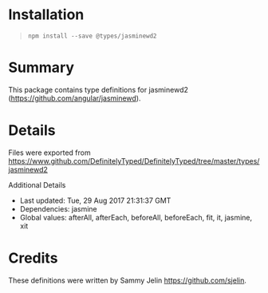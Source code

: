 # Installation
> `npm install --save @types/jasminewd2`

# Summary
This package contains type definitions for jasminewd2 (https://github.com/angular/jasminewd).

# Details
Files were exported from https://www.github.com/DefinitelyTyped/DefinitelyTyped/tree/master/types/jasminewd2

Additional Details
 * Last updated: Tue, 29 Aug 2017 21:31:37 GMT
 * Dependencies: jasmine
 * Global values: afterAll, afterEach, beforeAll, beforeEach, fit, it, jasmine, xit

# Credits
These definitions were written by Sammy Jelin <https://github.com/sjelin>.
